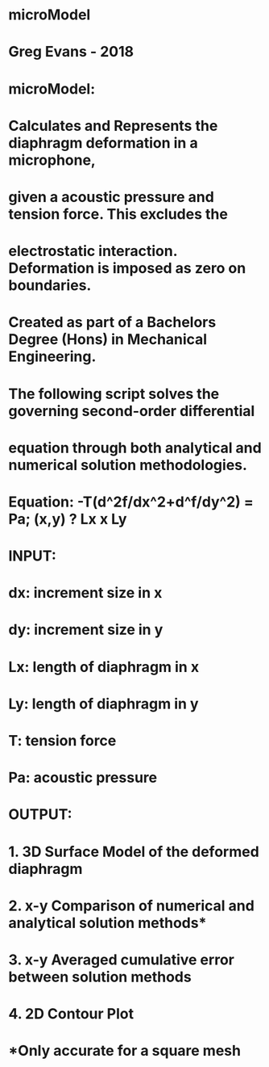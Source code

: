 # microModel
# Greg Evans - 2018

# microModel:
# Calculates and Represents the diaphragm deformation in a microphone, 
# given a acoustic pressure and tension force. This excludes the
# electrostatic interaction. Deformation is imposed as zero on boundaries.

# Created as part of a Bachelors Degree (Hons) in Mechanical Engineering.

# The following script solves the governing second-order differential 
# equation through both analytical and numerical solution methodologies.
# Equation: -T(d^2f/dx^2+d^f/dy^2) = Pa; (x,y) ? Lx x Ly

# INPUT:
# dx: increment size in x
# dy: increment size in y
# Lx: length of diaphragm in x
# Ly: length of diaphragm in y
# T: tension force
# Pa: acoustic pressure

# OUTPUT:
# 1. 3D Surface Model of the deformed diaphragm
# 2. x-y Comparison of numerical and analytical solution methods*
# 3. x-y Averaged cumulative error between solution methods
# 4. 2D Contour Plot
#     *Only accurate for a square mesh
